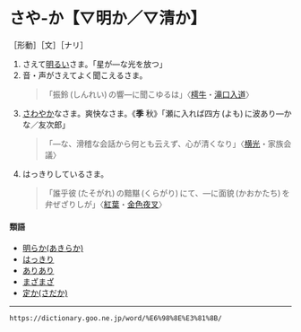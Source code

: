 # さや‐か【▽明か／▽清か】

［形動］［文］［ナリ］

1. さえて[明るい](あかるい（明るい）)さま。「星が―な光を放つ」
2. 音・声がさえてよく聞こえるさま。
    >「振鈴 (しんれい) の響―に聞こゆるは」〈[樗牛](https://dictionary.goo.ne.jp/word/person/%E9%AB%98%E5%B1%B1%E6%A8%97%E7%89%9B/#jn-135567)・[滝口入道](https://dictionary.goo.ne.jp/word/person/%E6%BB%9D%E5%8F%A3%E5%85%A5%E9%81%93/#jn-135699)〉
3. [さわやか](さわやか（爽やか）)なさま。爽快なさま。《**季** 秋》「瀬に入れば四方 (よも) に波あり―かな／友次郎」
    >「―な、滑稽な会話から何とも云えず、心が清くなり」〈[横光](https://dictionary.goo.ne.jp/word/person/%E6%A8%AA%E5%85%89%E5%88%A9%E4%B8%80/#jn-227412)・家族会議〉
4. はっきりしているさま。
    >「誰乎彼 (たそがれ) の黯黮 (くらがり) にて、―に面貌 (かおかたち) を弁ぜざりしが」〈[紅葉](https://dictionary.goo.ne.jp/word/person/%E5%B0%BE%E5%B4%8E%E7%B4%85%E8%91%89/#jn-30751)・[金色夜叉](https://dictionary.goo.ne.jp/word/%E9%87%91%E8%89%B2%E5%A4%9C%E5%8F%89/#jn-83536)〉
        

#### 類語

-   [明らか(あきらか)](https://dictionary.goo.ne.jp/word/%E6%98%8E%E3%82%89%E3%81%8B/#jn-2610)
-   [はっきり](https://dictionary.goo.ne.jp/word/%E3%81%AF%E3%81%A3%E3%81%8D%E3%82%8A/#jn-177236)
-   [ありあり](https://dictionary.goo.ne.jp/word/%E6%9C%89%E3%82%8A%E6%9C%89%E3%82%8A/#jn-7432)
-   [まざまざ](https://dictionary.goo.ne.jp/word/%E3%81%BE%E3%81%96%E3%81%BE%E3%81%96/#jn-207907)
-   [定か(さだか)](https://dictionary.goo.ne.jp/word/%E5%AE%9A%E3%81%8B/#jn-88153)

---
`https://dictionary.goo.ne.jp/word/%E6%98%8E%E3%81%8B/`